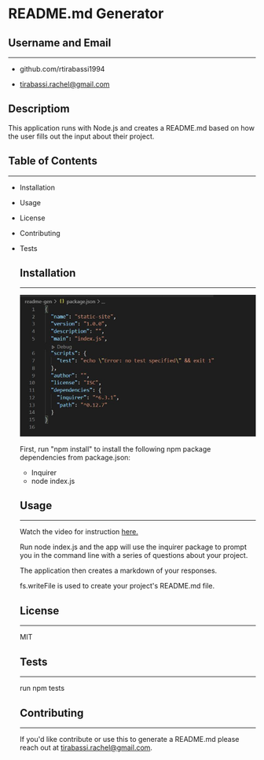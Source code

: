 
  
  # README.md Generator
  
  ## Username and Email
  ***
  - github.com/rtirabassi1994<br>

  - <tirabassi.rachel@gmail.com>
  
  ## Descriptiom
  This application runs with Node.js and creates a README.md based on how the user fills out the input about their project.

## Table of Contents
***
- Installation
- Usage
- License
- Contributing
- Tests
  

  ## Installation
  ***
  
  ![package.json example](/packagejson.JPG "Installation Example")<br>
  
  First, run "npm install" to install the following npm package dependencies from package.json: <br>

  - Inquirer <br>
  - node index.js
  
  ## Usage
  ***
  Watch the video for instruction [here.](https://drive.google.com/file/d/1XADh0DLbJx28ajI5I17AutiP5sABIUg8/view)<br>

  Run node index.js and the app will use the inquirer package to prompt you in the command line with a series of questions about your project.<br>

  The application then creates a markdown of your responses. <br>

  fs.writeFile is used to create your project's README.md file.

  ## License
  ***
  MIT
  
  ## Tests
  ***
  run npm tests

  ## Contributing
  ***
  If you'd like contribute or use this to generate a README.md please reach out at tirabassi.rachel@gmail.com.

  

